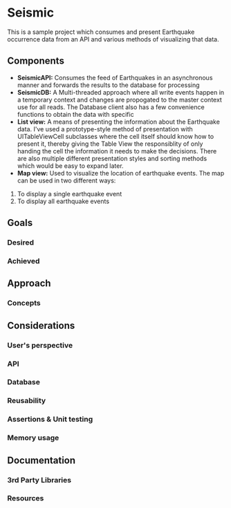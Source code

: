 Seismic
=======

This is a sample project which consumes and present Earthquake occurrence data from an API and various methods of visualizing that data.


## Components
* **SeismicAPI:** Consumes the feed of Earthquakes in an asynchronous manner and forwards the results to the database for processing
* **SeismicDB:** A Multi-threaded approach where all write events happen in a temporary context and changes are propogated to the master context use for all reads. The Database client also has a few convenience functions to obtain the data with specific 
* **List view:** A means of presenting the information about the Earthquake data. I've used a prototype-style method of presentation with UITableViewCell subclasses where the cell itself should know how to present it, thereby giving the Table View the responsiblity of only handing the cell the information it needs to make the decisions. There are also multiple different presentation styles and sorting methods which would be easy to expand later.
* **Map view:** Used to visualize the location of earthquake events. The map can be used in two different ways:
1. To display a single earthquake event
2. To display all earthquake events

## Goals
### Desired
### Achieved

## Approach
### Concepts

## Considerations
### User's perspective
### API
### Database
### Reusability
### Assertions & Unit testing
### Memory usage


## Documentation
### 3rd Party Libraries
### Resources 
